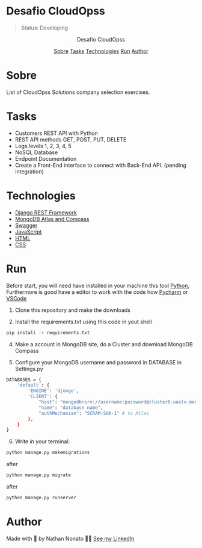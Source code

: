 <h1>Desafio CloudOpss</h1>

> Status: Developing

<p align="center">Desafio CloudOpss</p>
 <p align="center">
 <a href="#sobre">Sobre</a>
 <a href="#tasks">Tasks</a>
 <a href="#technologies">Technologies</a>
 <a href="#run">Run</a>
 <a href="#author">Author</a>
</p>

 
# Sobre
List of CloudOpss Solutions company selection exercises.


# Tasks
- Customers REST API with Python
- REST API methods GET, POST, PUT, DELETE
- Logs levels 1, 2, 3, 4, 5
- NoSQL Database
- Endpoint Documentation
- Create a Front-End interface to connect with Back-End API. (pending integration)
 
 
 
# Technologies

- [Django REST Framework](https://www.django-rest-framework.org/)
- [MongoDB Atlas and Compass](https://www.mongodb.com/)
- [Swagger](https://swagger.io/)
- [JavaScript](https://www.javascript.com/)
- [HTML](https://devdocs.io/html/)
- [CSS](https://devdocs.io/css/)
 
 
# Run
Before start, you will need have installed in your machine this tool [Python](https://docs.python.org/3/), Furthermore is good have a editor to work with the code how [Pycharm](https://www.jetbrains.com/pt-br/pycharm/download/#section=windows) or [VSCode](https://code.visualstudio.com/)

1) Clone this repository and make the downloads

3) Install the requirements.txt using this code in yout shell

```bash
pip install -r requirements.txt
```

4) Make a account in MongoDB site, do a Cluster and download MongoDB Compass

6) Configure your MongoDB username and password in DATABASE in Settings.py
```bash
DATABASES = {
    'default': {
        'ENGINE': 'djongo',
        'CLIENT': {
            "host": "mongodb+srv://username:password@cluster0.uaslx.mongodb.net/myFirstDatabase?retryWrites=true&w=majority",
            "name": "database name",
            "authMechanism": "SCRAM-SHA-1" # to Atlas
        },
    }
}
```
6) Write in your terminal:
```bash
python manage.py makemigrations
```
after
```bash
python manage.py migrate
```
after
```bash
python manage.py runserver
```


# Author

Made with 💙 by Nathan Nonato 👨‍💻 [See my LinkedIn](https://www.linkedin.com/in/nathannonatobaptista/)

